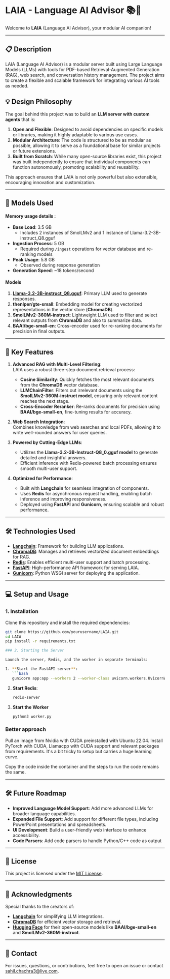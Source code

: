 # LAIA - Language AI Advisor 📚🤖

Welcome to **LAIA** (Language AI Advisor), your modular AI companion!

---

## 📋 Description

LAIA (Language AI Advisor) is a modular server built using Large Language Models (LLMs) with tools for PDF-based Retrieval-Augmented Generation (RAG), web search, and conversation history management. The project aims to create a flexible and scalable framework for integrating various AI tools as needed.

## 💡 Design Philosophy

The goal behind this project was to build an **LLM server with custom agents** that is:

1. **Open and Flexible**: Designed to avoid dependencies on specific models or libraries, making it highly adaptable to various use cases.  
2. **Modular Architecture**: The code is structured to be as modular as possible, allowing it to serve as a foundational base for similar projects or future extensions.  
3. **Built from Scratch**: While many open-source libraries exist, this project was built independently to ensure that individual components can function autonomously, promoting scalability and reusability.

This approach ensures that LAIA is not only powerful but also extensible, encouraging innovation and customization.

---

## 🧠 Models Used
#### Memory usage details :
- **Base Load**: 3.5 GB
  - Includes 2 instances of SmolLMv2 and 1 instance of Llama-3.2-3B-instruct_Q8.gguf
- **Ingestion Process**: 5 GB
  - Required during `/ingest` operations for vector database and re-ranking models
- **Peak Usage**: 5.8 GB
  - Observed during response generation
- **Generation Speed**: ~18 tokens/second
#### Models
1. **[Llama-3.2-3B-instruct_Q8.gguf](https://huggingface.co/bartowski/Llama-3.2-3B-Instruct-GGUF)**: Primary LLM used to generate responses.  
2. **thenlper/gte-small**: Embedding model for creating vectorized representations in the vector store (**ChromaDB**).  
3. **SmolLMv2-360M-instruct**: Lightweight LLM used to filter and select relevant outputs from **ChromaDB** and also to summarize data.  
4. **BAAI/bge-small-en**: Cross-encoder used for re-ranking documents for precision in final outputs.  

---

## 🚀 Key Features

1. **Advanced RAG with Multi-Level Filtering**:  
   LAIA uses a robust three-step document retrieval process:  
   - **Cosine Similarity**: Quickly fetches the most relevant documents from the **ChromaDB** vector database.  
   - **LLMChainFilter**: Filters out irrelevant documents using the **SmolLMv2-360M-instruct model**, ensuring only relevant content reaches the next stage.  
   - **Cross-Encoder Reranker**: Re-ranks documents for precision using **BAAI/bge-small-en**, fine-tuning results for accuracy.  

2. **Web Search Integration**:  
   Combines knowledge from web searches and local PDFs, allowing it to write well-rounded answers for user queries.

3. **Powered by Cutting-Edge LLMs**:  
   - Utilizes the **Llama-3.2-3B-Instruct-Q8_0.gguf model** to generate detailed and insightful answers.  
   - Efficient inference with Redis-powered batch processing ensures smooth multi-user support.

4. **Optimized for Performance**:  
   - Built with **Langchain** for seamless integration of components.  
   - Uses **Redis** for asynchronous request handling, enabling batch inference and improving responsiveness.  
   - Deployed using **FastAPI** and **Gunicorn**, ensuring scalable and robust performance.

---

## 🛠️ Technologies Used

- **[Langchain](https://github.com/hwchase17/langchain)**: Framework for building LLM applications.  
- **[ChromaDB](https://docs.trychroma.com/)**: Manages and retrieves vectorized document embeddings for RAG.  
- **[Redis](https://redis.io/)**: Enables efficient multi-user support and batch processing.  
- **[FastAPI](https://fastapi.tiangolo.com/)**: High-performance API framework for serving LAIA.  
- **[Gunicorn](https://gunicorn.org/)**: Python WSGI server for deploying the application.

---

## 💻 Setup and Usage

### 1. Installation
Clone this repository and install the required dependencies:

```bash
git clone https://github.com/yourusername/LAIA.git
cd LAIA
pip install -r requirements.txt

### 2. Starting the Server

Launch the server, Redis, and the worker in separate terminals:

1. **Start the FastAPI server**:
   ```bash
   gunicorn app:app --workers 2 --worker-class uvicorn.workers.UvicornWorker --bind 0.0.0.0:80 --timeout 10000 --access-logfile guni.log
   ````
2. **Start Redis**:
    ```bash
    redis-server
    ````
3. **Start the Worker**
    ```bash
    python3 worker.py
    ```

### Better approach
Pull an image from Nvidia with CUDA preinstalled with Ubuntu 22.04. Install PyTorch with CUDA, Llamacpp with CUDA support and relevant packages from requirements. It's a bit tricky to setup but carries a huge learning curve.

Copy the code inside the container and the steps to run the code remains the same.

---

## 🛠️ Future Roadmap
 
- **Improved Language Model Support**: Add more advanced LLMs for broader language capabilities.    
- **Expanded File Support**: Add support for different file types, including PowerPoint presentations and spreadsheets.  
- **UI Development**: Build a user-friendly web interface to enhance accessibility.
- **Code Parsers**: Add code parsers to handle Python/C++ code as output

---

## 📜 License

This project is licensed under the [MIT License](LICENSE).

---

## 🙌 Acknowledgments

Special thanks to the creators of:
- **[Langchain](https://github.com/hwchase17/langchain)** for simplifying LLM integrations.  
- **[ChromaDB](https://docs.trychroma.com/)** for efficient vector storage and retrieval.  
- **[Hugging Face](https://huggingface.co/)** for their open-source models like **BAAI/bge-small-en** and **SmolLMv2-360M-instruct**.

---

## 📩 Contact

For issues, questions, or contributions, feel free to open an issue or contact [sahil.chachra3@live.com](mailto:sahil.chachra3@live.com).
